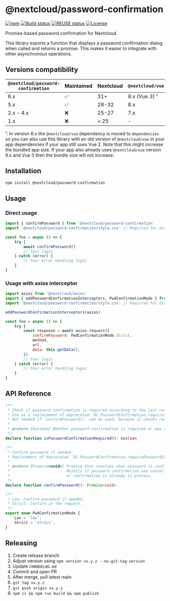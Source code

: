 # @nextcloud/password-confirmation

[![npm](https://img.shields.io/npm/v/@nextcloud/password-confirmation)](https://www.npmjs.com/package/@nextcloud/password-confirmation)
[![Build status](https://img.shields.io/github/actions/workflow/status/nextcloud-libraries/nextcloud-password-confirmation/node.yml?label=Build)](https://github.com/nextcloud-libraries/nextcloud-password-confirmation/actions?query=branch%3Amain)
[![REUSE status](https://api.reuse.software/badge/github.com/nextcloud-libraries/nextcloud-password-confirmation)](https://api.reuse.software/info/github.com/nextcloud-libraries/nextcloud-password-confirmation)
[![License](https://img.shields.io/badge/License-MIT-blue?label=License)](https://github.com/nextcloud-libraries/nextcloud-password-confirmation/blob/main/LICENSES/MIT.txt)

<!--
 - SPDX-FileCopyrightText: 2020 Nextcloud GmbH and Nextcloud contributors
 - SPDX-License-Identifier: MIT
 -->

Promise-based password confirmation for Nextcloud.

This library exports a function that displays a password confirmation dialog when called and returns a promise. This makes it easier to integrate with other asynchronous operations.

## Versions compatibility

| `@nextcloud/password-confirmation` | Maintained | Nextcloud   | `@nextcloud/vue` |
| ---------------------------------- | ---------- | ----------- | ---------------- |
| 6.x                                | ✅         | 31+         | *9.x (Vue 3)* ¹  |
| 5.x                                | ✅         | 28-32       | 8.x              |
| 2.x - 4.x                          | ❌         | 25-27       | 7.x              |
| 1.x                                | ❌         | < 25        | -                |

¹: In version 6.x the `@nextcloud/vue` dependency is moved to `dependencies` so you can also use this library
with an old version of `@nextcloud/vue` in your app dependencies if your app still uses Vue 2.
Note that this might increase the bundled app size.
If your app also already uses `@nextcloud/vue` version 9.x and Vue 3 then the bundle size will not increase.

## Installation
```sh
npm install @nextcloud/password-confirmation
```

## Usage

### Direct usage

```js
import { confirmPassword } from '@nextcloud/password-confirmation'
import '@nextcloud/password-confirmation/style.css' // Required for dialog styles

const foo = async () => {
    try {
        await confirmPassword()
        // Your logic
    } catch (error) {
        // Your error handling logic
    }
}
```

### Usage with axios interceptor

```js
import axios from '@nextcloud/axios'
import { addPasswordConfirmationInterceptors, PwdConfirmationMode } from '@nextcloud/password-confirmation'
import '@nextcloud/password-confirmation/style.css' // Required for dialog styles

addPasswordConfirmationInterceptors(axios)

const foo = async () => {
    try {
        const response = await axios.request({
            confirmPassword: PwdConfirmationMode.Strict,
            method,
            url,
            data: this.getData(),
        })
        // Your logic
    } catch (error) {
        // Your error handling logic
    }
}
```

## API Reference
```ts
/**
 * Check if password confirmation is required according to the last confirmation time.
 * Use as a replacement of deprecated `OC.PasswordConfirmation.requiresPasswordConfirmation()`.
 * Not needed if `confirmPassword()` can be used, because it checks requirements itself.
 *
 * @return {boolean} Whether password confirmation is required or was confirmed recently
 */
declare function isPasswordConfirmationRequired(): boolean

/**
 * Confirm password if needed.
 * Replacement of deprecated `OC.PasswordConfirmation.requirePasswordConfirmation(callback)`
 *
 * @return {Promise<void>} Promise that resolves when password is confirmed or not needded.
 *                         Rejects if password confirmation was cancelled
 *                         or confirmation is already in process.
 */
declare function confirmPassword(): Promise<void>

/**
 * Lax: Confirm password if needed.
 * Strict: Confirm in the request.
 */
export enum PwdConfirmationMode {
	Lax = 'lax',
	Strict = 'strict',
}
```

## Releasing

1) Create release branch
2) Adjust version using `npm version vx.y.z --no-git-tag-version`
3) Update `CHANGELOG.md`
4) Commit and open PR
5) After merge, pull latest main
6) `git tag vx.y.z`
7) `git push origin vx.y.z`
8) `npm ci && npm run build && npm publish`
